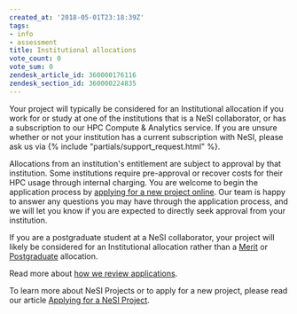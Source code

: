 ```yaml
---
created_at: '2018-05-01T23:18:39Z'
tags:
- info
- assessment
title: Institutional allocations
vote_count: 0
vote_sum: 0
zendesk_article_id: 360000176116
zendesk_section_id: 360000224835
---
```


Your project will typically be considered for an Institutional
allocation if you work for or study at one of the institutions that is a
NeSI collaborator, or has a subscription to our HPC Compute & Analytics
service. If you are unsure whether or not your institution has a current
subscription with NeSI, please ask us via {% include "partials/support_request.html" %}.

Allocations from an institution's entitlement are subject to approval by
that institution. Some institutions require pre-approval or recover
costs for their HPC usage through internal charging. You are welcome to
begin the application process by [applying for a new project online](https://my.nesi.org.nz/html/request_project/). 
Our team is happy to answer any questions you may have through the application process,
and we will let you know if you are expected to directly seek approval
from your institution.

If you are a postgraduate student at a NeSI collaborator, your project
will likely be considered for an Institutional allocation rather than a
[Merit](../../General/Policy/Merit_allocations.md) or
[Postgraduate](../../General/Policy/Postgraduate_allocations.md)
allocation.

Read more about [how we review applications](../../General/Policy/How_we_review_applications.md).

To learn more about NeSI Projects or to apply for a new project, please
read our article [Applying for a NeSI Project](../../Getting_Started/Accounts-Projects_and_Allocations/Applying_for_a_new_NeSI_project.md).
